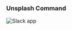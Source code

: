 ### Unsplash Command

![Slack app](slides/06-unsplash/feature-display.png) <!-- .element class="full-screen-image" -->